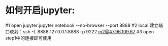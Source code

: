 # 如何开启jupyter:

#1 open jupyter:jupyter notebook --no-browser --port 8888
#2 local 建立端口映射：ssh -L 8888:127.0.0.1:8888 -p 9222 m2@47.96.109.67
#3 open step1中的连接即可使用


 
